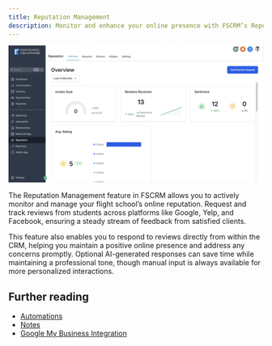 ```yaml
---
title: Reputation Management
description: Monitor and enhance your online presence with FSCRM’s Reputation Management feature.
---
```


![Reputation Management](/public/features/fscrm-reputation-feature.webp)

The Reputation Management feature in FSCRM allows you to actively monitor and manage your flight school’s online reputation. Request and track reviews from students across platforms like Google, Yelp, and Facebook, ensuring a steady stream of feedback from satisfied clients.

This feature also enables you to respond to reviews directly from within the CRM, helping you maintain a positive online presence and address any concerns promptly. Optional AI-generated responses can save time while maintaining a professional tone, though manual input is always available for more personalized interactions.

## Further reading

- [Automations](/features/automations)
- [Notes](/features/notes)
- [Google My Business Integration](/integrations/google-my-business)
